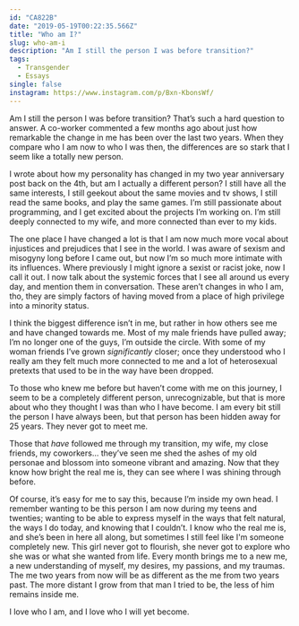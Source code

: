 ```yaml
---
id: "CA822B"
date: "2019-05-19T00:22:35.566Z"
title: "Who am I?"
slug: who-am-i
description: "Am I still the person I was before transition?"
tags:
  - Transgender
  - Essays
single: false
instagram: https://www.instagram.com/p/Bxn-KbonsWf/
---
```

Am I still the person I was before transition? That’s such a hard question to answer. A co-worker commented a few months ago about just how remarkable the change in me has been over the last two years. When they compare who I am now to who I was then, the differences are so stark that I seem like a totally new person.

I wrote about how my personality has changed in my two year anniversary post back on the 4th, but am I actually a different person? I still have all the same interests, I still geekout about the same movies and tv shows, I still read the same books, and play the same games. I’m still passionate about programming, and I get excited about the projects I’m working on. I’m still deeply connected to my wife, and more connected than ever to my kids.

The one place I have changed a lot is that I am now much more vocal about injustices and prejudices that I see in the world. I was aware of sexism and misogyny long before I came out, but now I’m so much more intimate with its influences. Where previously I might ignore a sexist or racist joke, now I call it out. I now talk about the systemic forces that I see all around us every day, and mention them in conversation. These aren’t changes in who I am, tho, they are simply factors of having moved from a place of high privilege into a minority status.

I think the biggest difference isn’t in me, but rather in how others see me and have changed towards me. Most of my male friends have pulled away; I’m no longer one of the guys, I’m outside the circle. With some of my woman friends I’ve grown *significantly* closer; once they understood who I really am they felt much more connected to me and a lot of heterosexual pretexts that used to be in the way have been dropped.

To those who knew me before but haven’t come with me on this journey, I seem to be a completely different person, unrecognizable, but that is more about who they thought I was than who I have become. I am every bit still the person I have always been, but that person has been hidden away for 25 years. They never got to meet me.

Those that *have* followed me through my transition, my wife, my close friends, my coworkers... they’ve seen me shed the ashes of my old personae and blossom into someone vibrant and amazing. Now that they know how bright the real me is, they can see where I was shining through before.

Of course, it’s easy for me to say this, because I’m inside my own head. I remember wanting to be this person I am now during my teens and twenties; wanting to be able to express myself in the ways that felt natural, the ways I do today, and knowing that I couldn’t. I know who the real me is, and she’s been in here all along, but sometimes I still feel like I'm someone completely new. This girl never got to flourish, she never got to explore who she was or what she wanted from life. Every month brings me to a new me, a new understanding of myself, my desires, my passions, and my traumas. The me two years from now will be as different as the me from two years past. The more distant I grow from that man I tried to be, the less of him remains inside me.

I love who I am, and I love who I will yet become.
